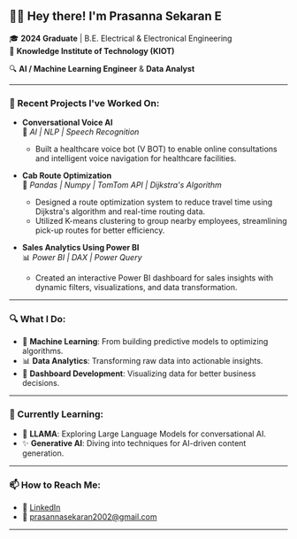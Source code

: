 ## ✌🏻 Hey there! I'm Prasanna Sekaran E

🎓 **2024 Graduate** | B.E. Electrical & Electronical Engineering  
📍 **Knowledge Institute of Technology (KIOT)**  

🔍 **AI / Machine Learning Engineer** & **Data Analyst**

---

### 🚀 Recent Projects I've Worked On:

- **Conversational Voice AI**  
  🧠 *AI | NLP | Speech Recognition*  
  - Built a healthcare voice bot (V BOT) to enable online consultations and intelligent voice navigation for healthcare facilities.  

- **Cab Route Optimization**  
  🚖 *Pandas | Numpy | TomTom API | Dijkstra's Algorithm*  
  - Designed a route optimization system to reduce travel time using Dijkstra's algorithm and real-time routing data.  
  - Utilized K-means clustering to group nearby employees, streamlining pick-up routes for better efficiency.  

- **Sales Analytics Using Power BI**  
  📊 *Power BI | DAX | Power Query*  
  - Created an interactive Power BI dashboard for sales insights with dynamic filters, visualizations, and data transformation.  

---

### 🔍 What I Do:
- 🧩 **Machine Learning**: From building predictive models to optimizing algorithms.
- 📊 **Data Analytics**: Transforming raw data into actionable insights.
- 🎨 **Dashboard Development**: Visualizing data for better business decisions.

---

### 🌱 Currently Learning:
- 🦙 **LLAMA**: Exploring Large Language Models for conversational AI.
- ✨ **Generative AI**: Diving into techniques for AI-driven content generation.

---

### 📫 How to Reach Me:
- 💼 [LinkedIn]([linkedin.com/in/prasannasekaran/](https://www.linkedin.com/in/prasanna-sekaran-e-573635229/))  
- 📧 prasannasekaran2002@gmail.com

---

